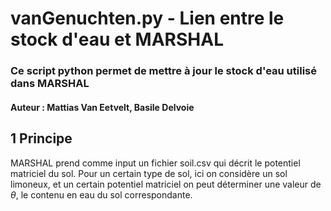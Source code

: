 # vanGenuchten.py - Lien entre le stock d'eau et MARSHAL

### Ce script python permet de mettre à jour le stock d'eau utilisé dans MARSHAL

#### Auteur : Mattias Van Eetvelt, Basile Delvoie

## 1 Principe 
MARSHAL prend comme input un fichier soil.csv qui décrit le potentiel matriciel du sol. Pour un certain type de sol, ici on considère un sol limoneux, et un certain potentiel matriciel on peut déterminer une valeur de $\theta$, le contenu en eau du sol correspondante.


